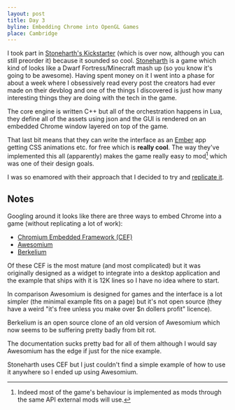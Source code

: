 ```yaml
---
layout: post
title: Day 3
byline: Embedding Chrome into OpenGL Games
place: Cambridge
---
```

I took part in [Stoneharth's Kickstarter](http://www.kickstarter.com/projects/1590639245/stonehearth) 
(which is over now, although you can still preorder it)
because it sounded so cool.
[Stoneharth](http://stonehearth.net/) is a game which kind of looks like a Dwarf Fortress/Minecraft mash up (so you know it's going to be awesome).
Having spent money on it I went into a phase for about a week where I obsessively
read every post the creators had ever made on their devblog and one of the things
I discovered is just how many interesting things they are doing with the tech in the game.

The core engine is written C++ but all of the orchestration happens in  Lua,
they define all of the assets using json and the GUI is rendered on an embedded 
Chrome window layered on top of the game.

That last bit means that they can write the interface as an [Ember](http://emberjs.com/) app getting CSS animations etc. for free which is __really cool__.
The way they've implemented this all (apparently) makes the game really easy to mod[^1] which was one of their design goals.

[^1]: Indeed most of the game's behaviour is implemented as mods through the same API external mods will use.

I was so enamored with their approach that I decided to try and [replicate it](http://github.com/chromy/Fornax).

Notes
-----

Googling around it looks like there are three ways to embed Chrome into a game (without replicating a lot of work):
- [Chromium Embedded Framework (CEF)](http://code.google.com/p/chromiumembedded/)
- [Awesomium](http://awesomium.com/)
- [Berkelium](http://berkelium.org/)

Of these CEF is the most mature (and most complicated) but it was originally designed as a widget to integrate
into a desktop application and the example that ships with it is 12K lines so I have no idea where to start.

In comparison Awesomium is designed for games and the interface is a lot simpler (the minimal example fits on a page) but it's not open source 
(they have a weird "it's free unless you make over $n dollers profit" licence).

Berkelium is an open source clone of an old version of Awesomium which now seems to be suffering pretty badly from bit rot.

The documentation sucks pretty bad for all of them although I would say Awesomium has the edge if just for the nice example.

Stoneharth uses CEF but I just couldn't find a simple example of how to use it anywhere so I ended up using Awesomium.








